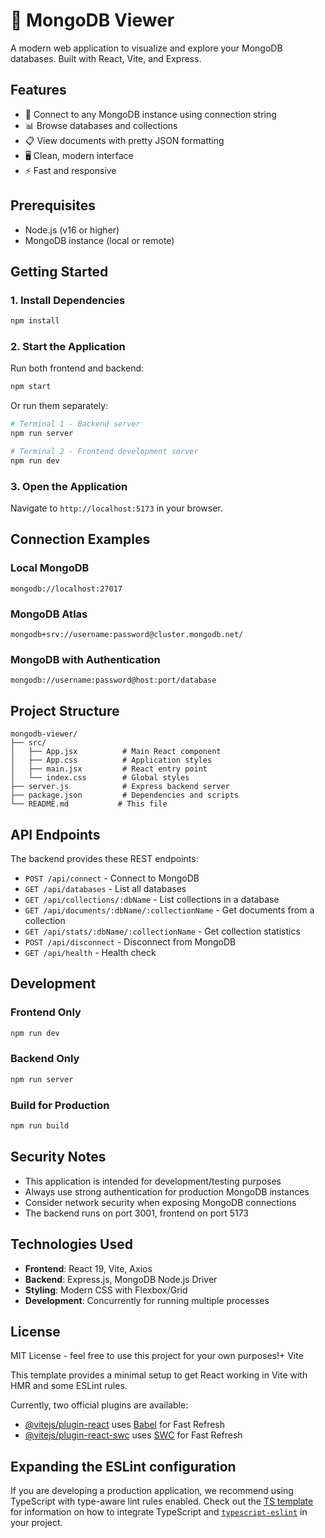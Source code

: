 # 🍃 MongoDB Viewer

A modern web application to visualize and explore your MongoDB databases. Built with React, Vite, and Express.

## Features

- 🔌 Connect to any MongoDB instance using connection string
- 📊 Browse databases and collections
- 📋 View documents with pretty JSON formatting
- 🖥️ Clean, modern interface
- ⚡ Fast and responsive

## Prerequisites

- Node.js (v16 or higher)
- MongoDB instance (local or remote)

## Getting Started

### 1. Install Dependencies

```bash
npm install
```

### 2. Start the Application

Run both frontend and backend:

```bash
npm start
```

Or run them separately:

```bash
# Terminal 1 - Backend server
npm run server

# Terminal 2 - Frontend development server
npm run dev
```

### 3. Open the Application

Navigate to `http://localhost:5173` in your browser.

## Connection Examples

### Local MongoDB

```
mongodb://localhost:27017
```

### MongoDB Atlas

```
mongodb+srv://username:password@cluster.mongodb.net/
```

### MongoDB with Authentication

```
mongodb://username:password@host:port/database
```

## Project Structure

```
mongodb-viewer/
├── src/
│   ├── App.jsx          # Main React component
│   ├── App.css          # Application styles
│   ├── main.jsx         # React entry point
│   └── index.css        # Global styles
├── server.js            # Express backend server
├── package.json         # Dependencies and scripts
└── README.md           # This file
```

## API Endpoints

The backend provides these REST endpoints:

- `POST /api/connect` - Connect to MongoDB
- `GET /api/databases` - List all databases
- `GET /api/collections/:dbName` - List collections in a database
- `GET /api/documents/:dbName/:collectionName` - Get documents from a collection
- `GET /api/stats/:dbName/:collectionName` - Get collection statistics
- `POST /api/disconnect` - Disconnect from MongoDB
- `GET /api/health` - Health check

## Development

### Frontend Only

```bash
npm run dev
```

### Backend Only

```bash
npm run server
```

### Build for Production

```bash
npm run build
```

## Security Notes

- This application is intended for development/testing purposes
- Always use strong authentication for production MongoDB instances
- Consider network security when exposing MongoDB connections
- The backend runs on port 3001, frontend on port 5173

## Technologies Used

- **Frontend**: React 19, Vite, Axios
- **Backend**: Express.js, MongoDB Node.js Driver
- **Styling**: Modern CSS with Flexbox/Grid
- **Development**: Concurrently for running multiple processes

## License

MIT License - feel free to use this project for your own purposes!+ Vite

This template provides a minimal setup to get React working in Vite with HMR and some ESLint rules.

Currently, two official plugins are available:

- [@vitejs/plugin-react](https://github.com/vitejs/vite-plugin-react/blob/main/packages/plugin-react) uses [Babel](https://babeljs.io/) for Fast Refresh
- [@vitejs/plugin-react-swc](https://github.com/vitejs/vite-plugin-react/blob/main/packages/plugin-react-swc) uses [SWC](https://swc.rs/) for Fast Refresh

## Expanding the ESLint configuration

If you are developing a production application, we recommend using TypeScript with type-aware lint rules enabled. Check out the [TS template](https://github.com/vitejs/vite/tree/main/packages/create-vite/template-react-ts) for information on how to integrate TypeScript and [`typescript-eslint`](https://typescript-eslint.io) in your project.
